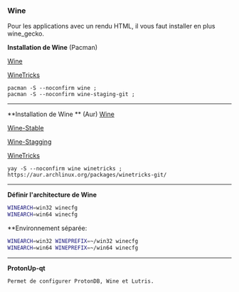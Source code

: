 ### Wine


Pour les applications avec un rendu HTML, il vous faut installer en plus wine_gecko.


**Installation de Wine** (Pacman)

[Wine](https://archlinux.org/packages/multilib/x86_64/wine/)

[WineTricks](https://archlinux.org/packages/multilib/x86_64/winetricks/)

```
pacman -S --noconfirm wine ;
pacman -S --noconfirm wine-staging-git ;
```


----------------------------------------------------------------------------------------------------
**Installation de Wine ** (Aur)
[Wine](https://aur.archlinux.org/packages/wine-git)

[Wine-Stable](https://aur.archlinux.org/packages/wine-stable/)

[Wine-Stagging](https://aur.archlinux.org/packages/wine-staging-git/)

[WineTricks](https://aur.archlinux.org/packages/winetricks-git/)

```
yay -S --noconfirm wine winetricks ;
https://aur.archlinux.org/packages/winetricks-git/
```
----------------------------------------------------------------------------------------------------

**Définir l'architecture de Wine**

```bash
WINEARCH=win32 winecfg
WINEARCH=win64 winecfg
```

**Environnement séparée:
```bash
WINEARCH=win32 WINEPREFIX=~/win32 winecfg 
WINEARCH=win64 WINEPREFIX=~/win64 winecfg
```

----------------------------------------------------------------------------------------------------

**ProtonUp-qt**
``` 
Permet de configurer ProtonDB, Wine et Lutris.
``` 
